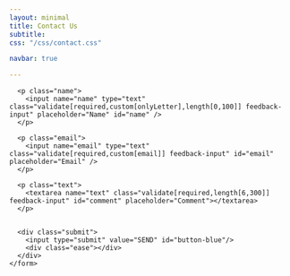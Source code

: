 ```yaml
---
layout: minimal
title: Contact Us
subtitle: 
css: "/css/contact.css"

navbar: true

---
```


<div id="form-main">
  <div id="form-div">
    <form class="form" id="form1" action="https://formspree.io/rhymeswithzion@gmail.com" method="POST">
      
      <p class="name">
        <input name="name" type="text" class="validate[required,custom[onlyLetter],length[0,100]] feedback-input" placeholder="Name" id="name" />
      </p>
      
      <p class="email">
        <input name="email" type="text" class="validate[required,custom[email]] feedback-input" id="email" placeholder="Email" />
      </p>
      
      <p class="text">
        <textarea name="text" class="validate[required,length[6,300]] feedback-input" id="comment" placeholder="Comment"></textarea>
      </p>
      
      
      <div class="submit">
        <input type="submit" value="SEND" id="button-blue"/>
        <div class="ease"></div>
      </div>
    </form>
  </div>
